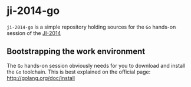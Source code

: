 ji-2014-go
==========

`ji-2014-go` is a simple repository holding sources for the `Go`
hands-on session of the [JI-2014](http://ji.in2p3.fr)

## Bootstrapping the work environment

The `Go` hands-on session obviously needs for you to download and
install the `Go` toolchain.
This is best explained on the official page:
http://golang.org/doc/install

